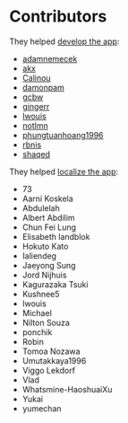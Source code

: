 # Contributors

They helped [develop the app](https://github.com/lwouis/alt-tab-macos/graphs/contributors):

* [adamnemecek](https://github.com/adamnemecek)
* [akx](https://github.com/akx)
* [Calinou](https://github.com/Calinou)
* [damonpam](https://github.com/damonpam)
* [gcbw](https://github.com/gcbw)
* [gingerr](https://github.com/gingerr)
* [lwouis](https://github.com/lwouis)
* [notlmn](https://github.com/notlmn)
* [phungtuanhoang1996](https://github.com/phungtuanhoang1996)
* [rbnis](https://github.com/rbnis)
* [shaqed](https://github.com/shaqed)

They helped [localize the app](https://poeditor.com/join/project/8AOEZ0eAZE):

* 73
* Aarni Koskela
* Abdulelah
* Albert Abdilim
* Chun Fei Lung
* Elisabeth landblok
* Hokuto Kato
* Ialiendeg
* Jaeyong Sung
* Jord Nijhuis
* Kagurazaka Tsuki
* Kushnee5
* lwouis
* Michael
* Nilton Souza
* ponchik
* Robin
* Tomoa Nozawa
* Umutakkaya1996
* Viggo Lekdorf
* Vlad
* Whatsmine-HaoshuaiXu
* Yukai
* yumechan
